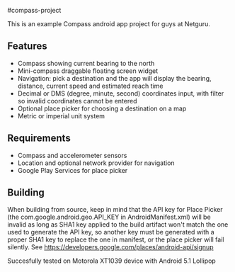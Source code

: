 #compass-project


This is an example Compass android app project for guys at Netguru.

Features
-
- Compass showing current bearing to the north
- Mini-compass draggable floating screen widget
- Navigation: pick a destination and the app will display the bearing, distance, current speed and estimated reach time
- Decimal or DMS (degree, minute, second) coordinates input, with filter so invalid coordinates cannot be entered
- Optional place picker for choosing a destination on a map
- Metric or imperial unit system

Requirements
-
- Compass and accelerometer sensors
- Location and optional network provider for navigation
- Google Play Services for place picker

Building
-
When building from source, keep in mind that the API key for Place Picker (the com.google.android.geo.API_KEY in AndroidManifest.xml) will be invalid as long as SHA1 key applied to the build artifact won't match the one used to generate the API key, so another key must be generated with a proper SHA1 key to replace the one in manifest, or the place picker will fail silently. See https://developers.google.com/places/android-api/signup


Succesfully tested on Motorola XT1039 device with Android 5.1 Lollipop

